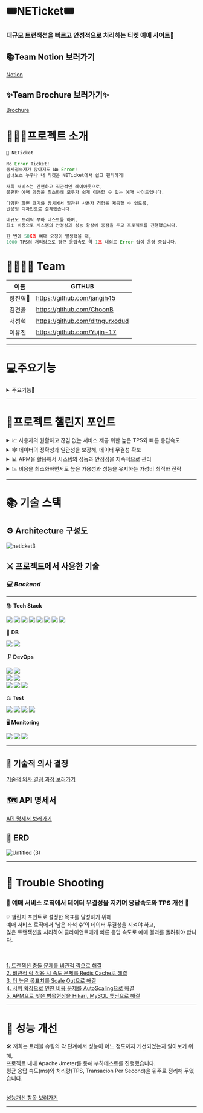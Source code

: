 # 🎟NETicket🎟
### 대규모 트랜잭션을 빠르고 안정적으로 처리하는 티켓 예매 사이트🤗

## 📚Team Notion 보러가기
[Notion](https://misty-composer-643.notion.site/NETicket-10c043b6526a4c1c9d892b46d77d229c)
## ✨Team Brochure 보러가기✨
[Brochure](https://misty-composer-643.notion.site/NETicket-2b06067c2b2448faa71951f43f225a0a)
<br>
# 💁🏻‍♂️프로젝트 소개

```jsx
🎫 NETicket 
    
No Error Ticket!
동시접속자가 많아져도 No Error!
남녀노소 누구나 내 티켓은 NETicket에서 쉽고 편리하게! 
   
저희 서비스는 간편하고 직관적인 레이아웃으로,
불편한 예매 과정을 최소화해 모두가 쉽게 이용할 수 있는 예매 사이트입니다.

다양한 화면 크기와 장치에서 일관된 사용자 경험을 제공할 수 있도록,
반응형 디자인으로 설계했습니다. 

대규모 트래픽 부하 테스트를 하며, 
최소 비용으로 시스템의 안정성과 성능 향상에 중점을 두고 프로젝트를 진행했습니다. 

한 번에 50K의 예매 요청이 발생했을 때,
1000 TPS의 처리량으로 평균 응답속도 약 1초 내외로 Error 없이 운영 중입니다. 
```

# 👨‍👨‍👧‍👦 Team

| 이름 | GITHUB |
|--|--|
| 장진혁🔰 | https://github.com/jangjh45 |
| 김건율 | https://github.com/ChoonB  |
| 서성혁 | https://github.com/dltngurxodud |
| 이유진 | https://github.com/Yujin-17 |
---

# 💻주요기능
<details>
<summary>주요기능🧐</summary>
<div markdown="1">

### 📌 Redis Cache를 사용한 빠른 예매

![예매2](https://user-images.githubusercontent.com/74438259/236969438-dac5e615-147e-40ee-84f2-176b12bd57cb.gif)
- Scheduling 기능을 이용하여 예매 오픈 시간에 공연의 남은 좌석 수를 Redis Cache에 데이터를 자동으로 업데이트하는 기능을 구현
- 고객이 선택한 티켓 수만큼 Write Back 방식으로 Redis Cache에 있는 공연의 남은 좌석 수를 차감해 빠른 응답 시간 도출
- 한 번에 50K 이상의 요청을 평균 응답시간 약 1초 내외로 예매 가능

### 📌 Admin 공연관리 페이지

![관리자](https://user-images.githubusercontent.com/74438259/236969535-012dc00e-287c-43f9-8be8-255db3a5ecac.gif)
- 관리자만 접근 가능한 Admin 공연 관리 페이지에서 공연 추가를 할 수 있으며, 추가되는 공연의 이미지 업로드는 AWS S3를 통해 안정적으로 처리
- Redis Cache에 자동 갱신 기능을 추가해, 데이터가 자동으로 업데이트되지만, 장애 상황을 대비해 관리자 제어 시스템 추가. 이를 통해 데이터의 무결성과 가용성을 보장 가능
- Redis Cache에 이상이 생기면 Redis CLI를 통하지 않고, 관리자 페이지에서 쉽고 직관적으로 관리할 수 있도록 구성

### 📌 QueryDSL을 사용한 검색

![검색2](https://user-images.githubusercontent.com/74438259/236969559-e1b77116-9f3c-4a2a-8465-0b11d04469f1.gif)
- 키워드 공백 기준으로 분할해 여러 단어로 구성된 키워드 처리
- title과 place에서 대소문자 구분 없이 단어를 포함하는 event를 찾는 검색 조건
- 예매 가능 여부와, 날짜를 고려한 정렬 순서
- 검색 조건에 일치하는 전체 이벤트 수 계산을 이용한 Pagination

### 📌 마이페이지 예매취소

![마이페이지](https://user-images.githubusercontent.com/74438259/236969580-4b69ced4-abfc-45f9-80bd-1ca06b8de84f.gif)
- 마이페이지에서 사용자가 가장 최근에 예매한 공연부터 정렬
- 아직 시작하지 않은 공연만 사용자가 쉽고 빠르게 예매 취소 가능

</div>
</details>
 
---

# 🎀프로젝트 챌린지 포인트

<details>
<summary>📈 사용자의 원활하고 끊김 없는 서비스 제공 위한 높은 TPS와 빠른 응답속도</summary>
<div markdown="1">



    저희 프로젝트의 주요 목표는 사용자가 항상 원활하고 끊김 없는 서비스를 이용할 수 있도록 하는 것입니다. 이를 위해, 대규모 트랜잭션 상황에서도 안정적이면서도 높은 TPS와 빠른 응답속도를 제공하기 위해 다양한 기술적 요소를 적절하게 활용하였습니다.
    
    우선, 분산 처리 아키텍처와 In-memory caching, Database Tuning 등의 기술을 조합하여 안정적이면서도 높은 TPS와 빠른 응답속도를 실현하였습니다. 
    특히, Redis Cache를 활용하여 In-memory Data Store를 구축하여 응답속도를 크게 향상했습니다.
    
    또한, 부하 분산을 위한 Load Balancing과 자원 확장 및 축소를 자동으로 처리하는 Auto Scaling을 도입하여, 서버 부하를 적절하게 분산하고 트래픽 변화에 따라 적절한 자원을 할당함으로써, 트래픽 급증 시에도 끊김 없는 서비스를 제공할 수 있도록 구성하였습니다. 
    
    마지막으로, HikariCP와 MySQL을 Tuning 하여 Database 연결을 최적화하고, 서버 분산을 통해 병목 현상을 예방하여 안정적인 서비스를 구현하였습니다. 
    
    이러한 다양한 기술적 요소들을 적절하게 조합하여, 저희 서비스는 높은 성능과 안정성을 동시에 유지할 수 있게 되었습니다. 이를 통해 사용자들은 언제나 원활하고 끊김 없는 서비스를 경험할 수 있게 되었습니다.

</div>
</details>    
<details>
<summary>🕸 데이터의 정확성과 일관성을 보장해, 데이터 무결성 확보</summary>
<div markdown="1">



    저희는 Redis를 도입하여 높은 TPS와 빠른 응답 속도를 확보하였으나, 중복 데이터로 인한 데이터의 일관성과 정확성 문제가 생겼습니다. 이에 대응하여 데이터 무결성을 확보하기 위해 아래와 같은 캐시 전략을 수립하였습니다.
    
    먼저 쓰기 전략으로 Write Back 방식을 도입하여, 티켓의 남은 좌석 수 데이터 수정 시 캐시에만 변경사항이 기록되고, 주기적으로 또는 특정 조건이 충족될 때 Database에 동기화합니다. 이를 통해 빠른 응답 시간과 Database의 부하를 줄일 수 있습니다. 
    
    특히, Redis의 Single Thread 특성과 원자적 연산을 사용해 락을 사용하지 않고도 동시성 제어를 하여 데이터 무결성을 확보할 수 있었습니다.
    
    읽기 전략은 Look Aside 방식을 도입하여 클라이언트가 특정 데이터를 읽을 때마다 캐시를 먼저 확인하고, Cache miss의 경우 Database에서 Data를 가져와 캐시에 저장한 후 클라이언트에 반환합니다. 이 방식을 통해 Database와 캐시 간의 일관성을 유지할 수 있습니다.
    
    종합적으로 Redis를 통해 대규모 트랜잭션 상황에서의 동시성 제어를 하면서, 위의 캐시 전략으로 데이터의 정확성과 일관성을 보장해 데이터 무결성을 확보할 수 있었습니다.

</div>
</details>    
<details>
<summary>📊 APM을 활용해서 시스템의 성능과 안정성을 지속적으로 관리</summary>
<div markdown="1">


    대규모 트랜잭션 상황에서 동시성 제어를 수행하며, 프로젝트의 챌린지 포인트 중 하나로 APM을 활용한 모니터링을 도입하였습니다. 
    이를 통해 시스템의 성능과 안정성을 지속적으로 관리하고 개선할 수 있었습니다. 
    
    저희 팀은 Grafana, Cloud Watch 및 Pinpoint와 같은 다양한 모니터링 도구를 사용하여 시스템의 전반적인 성능을 실시간으로 확인하였습니다.
     
    특히, Grafana와 Cloud Watch를 통해 EC2, Elastic Cache, ALB, RDS, Auto Scaling 등의 상태를 실시간으로 모니터링할 수 있었습니다. 
    
    또한, Pinpoint를 사용하여 병목 현상이 나타나는 지점을 확인하고 개선할 수 있었습니다. 이를 통해 서비스의 안정성과 성능을 지속적으로 유지하고 개선할 수 있었으며, 사용자들에게 최상의 서비스 경험을 제공할 수 있게 되었습니다. 
    
    종합적으로, 이러한 모니터링 도구들의 활용을 통해 시스템 내 문제가 발생했을 때 빠르게 진단하고 수정 및 개선 작업을 수행할 수 있었습니다. 결과적으로 프로젝트는 안정성과 높은 성능을 보장하는 성공적인 구현이 이루어졌습니다.  

</div>
</details>    
<details>
<summary>📉 비용을 최소화하면서도 높은 가용성과 성능을 유지하는 가성비 최적화 전략</summary>
<div markdown="1">


    저희는 최소 비용으로도 높은 가용성과 성능을 유지하는 것을 목표로 하며, 이를 위해 다양한 기술적인 방법과 전략적인 설계를 채택하였습니다. 
    
    EC2는 직전 버전보다 20% 저렴한 Graviton2 arm64 아키텍쳐 기반에, 무료로도 사용 가능한 t4g.small 서버를 사용했습니다. 서버 확장이 필요할 경우 비용이 더 발생하는 Scale Up 방식보다 Load Balancing을 이용해 Scale Out 방식의 수평적 확장으로 비용을 최소화 하였습니다.
    
    공연 예매 사이트의 특성상 예매 오픈 시간대에 트래픽이 집중되는 현상이 발생합니다. 그래서 Auto Scaling을 설정해 오픈 시간 직전과 트랜잭션이 몰리는 상황에서만 서버 인스턴스 확장을 하고, 서버 부하가 없는 대부분의 시간에는 서버 인스턴스가 최소로 유지됩니다. 서버 수를 동적으로 조절하여 자원 사용량을 최적화하고 비용 절감 효과를 극대화할 수 있었습니다.
    
    이를 통해 높은 가용성과 성능을 유지하면서도 비용을 최소화하는 것뿐만 아니라, 가성비 측면에서도 최적의 결과를 얻을 수 있도록 했습니다.

</div>
</details>    

---

# 📚 기술 스택

## ⚙ Architecture 구성도
![neticket3](https://user-images.githubusercontent.com/74438259/236971428-202c450b-330a-4cd1-a49f-99722605069a.png)


## ⚔ 프로젝트에서 사용한 기술

### *💻 Backend*

---

📚 **Tech Stack**

<img src="https://img.shields.io/badge/Spring Boot-6DB33F?style=flat&logo=springboot&logoColor=white"/>  <img src="https://img.shields.io/badge/Spring JPA-6DB33F?style=flat&logo=&logoColor=white"/>  <img src="https://img.shields.io/badge/Spring Security-6DB33F?style=flat&logo=springsecurity&logoColor=white"/>
<img src="https://img.shields.io/badge/JAVA-6DB33F?style=flat&logo=&logoColor=white"/>
<img src="https://img.shields.io/badge/JWT-6DB33F?style=flat&logo=&logoColor=white"/>
<img src="https://img.shields.io/badge/Redis Cache-DC382D?style=flat&logo=redis&logoColor=white"/>
<img src="https://img.shields.io/badge/QueryDSL-7957D5?style=flat&logo=&logoColor=white"/>
<img src="https://img.shields.io/badge/Caffeine-0000FF?style=flat&logo=caffeine&logoColor=white"/>

🔩 **DB**

<img src="https://img.shields.io/badge/MySQL-4479A1?style=flat&logo=mysql&logoColor=white"/>  <img src="https://img.shields.io/badge/Redis (AWS ElastiCache)-005571?style=flat&logo=&logoColor=white"/>

🗜 **DevOps**

<img src="https://img.shields.io/badge/AWS EC2-FF9900?style=flat&logo=amazonec2&logoColor=white"/>  <img src="https://img.shields.io/badge/AWS S3-FF9900?style=flat&logo=amazons3&logoColor=white"/>  
<img src="https://img.shields.io/badge/AWS Application Load Balancer-6DB33F?style=flat&logo=&logoColor=white"/>  <img src="https://img.shields.io/badge/AWS Auto Scaling-FF9900?style=flat&logo=&logoColor=white"/>  
<img src="https://img.shields.io/badge/AWS Code Delploy-6DB33F?style=flat&logo=&logoColor=white"/>  <img src="https://img.shields.io/badge/GitHub Actions-F05032?style=flat&logo=&logoColor=white"/> <img src="https://img.shields.io/badge/Docker-2496ED?style=flat&logo=docker&logoColor=white"/>  

⚖ **Test**

<img src="https://img.shields.io/badge/Junit5-25A162?style=flat&logo=junit5&logoColor=white"/>  <img src="https://img.shields.io/badge/Mockito-6DB33F?style=flat&logo=&logoColor=white"/>  <img src="https://img.shields.io/badge/Jmeter-D22128?style=flat&logo=apachejmeter&logoColor=white"/>  <img src="https://img.shields.io/badge/Postman-FF6C37?style=flat&logo=postman&logoColor=white"/>  

🖥 **Monitoring**

<img src="https://img.shields.io/badge/AWS CloudWatch-FF4F8B?style=flat&logo=amazoncloudwatch&logoColor=white"/>  <img src="https://img.shields.io/badge/Grafana-F46800?style=flat&logo=grafana&logoColor=white"/> <img src="https://img.shields.io/badge/Pinpoint-03C75A?style=flat&logo=&logoColor=white"/>  

---

## 🏹 기술적 의사 결정

[기술적 의사 결정 과정 보러가기](https://misty-composer-643.notion.site/aef8266d7e5d42ff908fdce9bb438300)

## 🗺 API 명세서

[API 명세서 보러가기](https://misty-composer-643.notion.site/API-ec546f91e7b0472ea3ab3909ffc1b2ee)

## 💾 ERD

![Untitled (3)](https://user-images.githubusercontent.com/74438259/236996505-f900364e-84e6-4b9f-a65d-654b76aa5b59.png)

---

# 👾 Trouble Shooting

### 🌟 예매 서비스 로직에서 데이터 무결성을 지키며 응답속도와 TPS 개선 🌟

<aside>
💡 챌린지 포인트로 설정한 목표를 달성하기 위해<br>
예매 서비스 로직에서 ‘남은 좌석 수’의 데이터 무결성을 지켜야 하고,<br>
많은 트랜잭션을 처리하여 클라이언트에게 빠른 응답 속도로 예매 결과를 돌려줘야 합니다.
</aside>
<br><br>

[1. 트랜잭션 충돌 문제를 비관적 락으로 해결](https://misty-composer-643.notion.site/1-2ace0d67e5be4082a3fc3153de662e73)<br>
[2. 비관적 락 적용 시 속도 문제를 Redis Cache로 해결](https://misty-composer-643.notion.site/2-Redis-Cache-58069ce89a91466d94fe7d1d7ca0812b)<br>
[3. 더 높은 목표치를 Scale Out으로 해결](https://misty-composer-643.notion.site/3-Scale-Out-036894647e974fde914d91195eb83420)<br>
[4. 서버 확장으로 인한 비용 문제를 AutoScaling으로 해결](https://misty-composer-643.notion.site/4-AutoScaling-e8c4f28c5ea545a284400422ec865794)<br>
[5. APM으로 찾은 병목현상을 Hikari, MySQL 튜닝으로 해결](https://misty-composer-643.notion.site/5-APM-Hikari-MySQL-fd64de87205e4c59a4bdf31ed0b5627f)<br>

---

# 🚀 성능 개선

<aside>
🛠 저희는 트러블 슈팅의 각 단계에서 성능이 어느 정도까지 개선되었는지 알아보기 위해,<br>
프로젝트 내내 Apache Jmeter를 통해 부하테스트를 진행했습니다.<br>
평균 응답 속도(ms)와 처리량(TPS, Transacion Per Second)을 위주로 정리해 두었습니다.<br>

</aside>
<br>

[성능개선 항목 보러가기](https://misty-composer-643.notion.site/17f7b104d38e40aaa75f1bd8d6dc9619)

---

